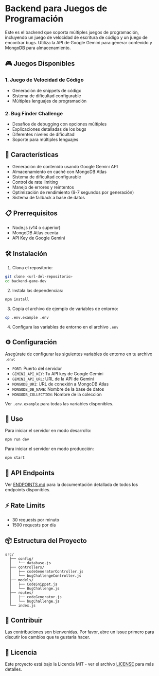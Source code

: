 # Backend para Juegos de Programación

Este es el backend que soporta múltiples juegos de programación, incluyendo un juego de velocidad de escritura de código y un juego de encontrar bugs. Utiliza la API de Google Gemini para generar contenido y MongoDB para almacenamiento.

## 🎮 Juegos Disponibles

### 1. Juego de Velocidad de Código
- Generación de snippets de código
- Sistema de dificultad configurable
- Múltiples lenguajes de programación

### 2. Bug Finder Challenge
- Desafíos de debugging con opciones múltiples
- Explicaciones detalladas de los bugs
- Diferentes niveles de dificultad
- Soporte para múltiples lenguajes

## 🚀 Características

- Generación de contenido usando Google Gemini API
- Almacenamiento en caché con MongoDB Atlas
- Sistema de dificultad configurable
- Control de rate limiting
- Manejo de errores y reintentos
- Optimización de rendimiento (6-7 segundos por generación)
- Sistema de fallback a base de datos

## 📋 Prerrequisitos

- Node.js (v14 o superior)
- MongoDB Atlas cuenta
- API Key de Google Gemini

## 🛠️ Instalación

1. Clona el repositorio:
```bash
git clone <url-del-repositorio>
cd backend-game-dev
```

2. Instala las dependencias:
```bash
npm install
```

3. Copia el archivo de ejemplo de variables de entorno:
```bash
cp .env.example .env
```

4. Configura las variables de entorno en el archivo `.env`

## ⚙️ Configuración

Asegúrate de configurar las siguientes variables de entorno en tu archivo `.env`:

- `PORT`: Puerto del servidor
- `GEMINI_API_KEY`: Tu API key de Google Gemini
- `GEMINI_API_URL`: URL de la API de Gemini
- `MONGODB_URI`: URL de conexión a MongoDB Atlas
- `MONGODB_DB_NAME`: Nombre de la base de datos
- `MONGODB_COLLECTION`: Nombre de la colección

Ver `.env.example` para todas las variables disponibles.

## 🚀 Uso

Para iniciar el servidor en modo desarrollo:
```bash
npm run dev
```

Para iniciar el servidor en modo producción:
```bash
npm start
```

## 📡 API Endpoints

Ver [ENDPOINTS.md](ENDPOINTS.md) para la documentación detallada de todos los endpoints disponibles.

## ⚡ Rate Limits

- 30 requests por minuto
- 1500 requests por día

## 📦 Estructura del Proyecto

```
src/
  ├── config/
  │   └── database.js
  ├── controllers/
  │   ├── codeGeneratorController.js
  │   └── bugChallengeController.js
  ├── models/
  │   ├── CodeSnippet.js
  │   └── BugChallenge.js
  ├── routes/
  │   ├── codeGenerator.js
  │   └── bugChallenge.js
  └── index.js
```

## 🤝 Contribuir

Las contribuciones son bienvenidas. Por favor, abre un issue primero para discutir los cambios que te gustaría hacer.

## 📄 Licencia

Este proyecto está bajo la Licencia MIT - ver el archivo [LICENSE](LICENSE) para más detalles. 